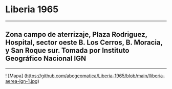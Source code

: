 # Liberia 1965
---
## Zona campo de aterrizaje, Plaza Rodriguez, Hospital, sector oeste B. Los Cerros, B. Moracia, y San Roque sur. Tomada por Instituto Geográfico Nacional IGN
---
! [Mapa] (https://github.com/abcgeomatica/Liberia-1965/blob/main/lliberia-aerea-ign-1.jpg) 


